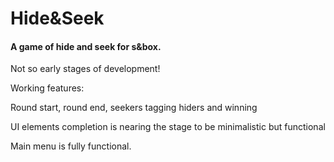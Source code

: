 # Hide&Seek

#### A game of hide and seek for s&box.

Not so early stages of development!

Working features:

Round start, round end, seekers tagging hiders and winning

UI elements completion is nearing the stage to be minimalistic but functional

Main menu is fully functional.
